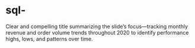# sql-
Clear and compelling title summarizing the slide’s focus—tracking monthly revenue and order volume trends throughout 2020 to identify performance highs, lows, and patterns over time.
